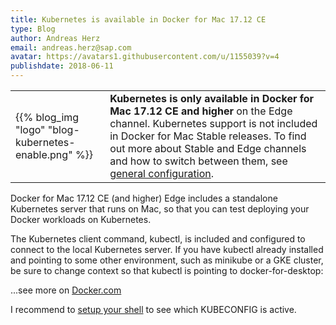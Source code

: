 ```yaml
---
title: Kubernetes is available in Docker for Mac 17.12 CE
type: Blog
author: Andreas Herz
email: andreas.herz@sap.com
avatar: https://avatars1.githubusercontent.com/u/1155039?v=4
publishdate: 2018-06-11
---
```

<table style="border:0">
<tr>
    <td>
        {{% blog_img "logo" "blog-kubernetes-enable.png" %}}
    </td>
    <td valign="top">
        <div>
        <b>Kubernetes is only available in Docker for Mac 17.12 CE and higher</b> on the Edge channel. Kubernetes 
        support is not included in Docker for Mac Stable releases. To find out more about Stable and Edge channels 
        and how to switch between them, see 
        <a href="https://docs.docker.com/docker-for-mac/#general">general configuration</a>.
        </div>
    </td>
</tr>  
</table>
Docker for Mac 17.12 CE (and higher) Edge includes a standalone Kubernetes server that runs on Mac, 
so that you can test deploying your Docker workloads on Kubernetes.

The Kubernetes client command, kubectl, is included and configured to connect to the local Kubernetes server. 
If you have kubectl already installed and pointing to some other environment, such as minikube or a GKE cluster, 
be sure to change context so that kubectl is pointing to docker-for-desktop:

...see more on [Docker.com](https://docs.docker.com/docker-for-mac/#kubernetes)

I recommend to [setup your shell](/howto/kube-shell) to see which KUBECONFIG is active.